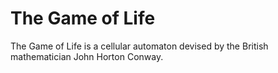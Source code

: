 # The Game of Life
The Game of Life is a cellular automaton devised by the British mathematician John Horton Conway.
